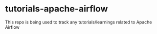 # tutorials-apache-airflow
This repo is being used to track any tutorials/learnings related to Apache Airflow
